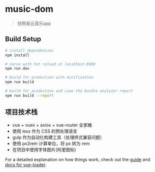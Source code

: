 # music-dom

> 仿网易云音乐app

## Build Setup

``` bash
# install dependencies
npm install

# serve with hot reload at localhost:8080
npm run dev

# build for production with minification
npm run build

# build for production and view the bundle analyzer report
npm run build --report
```

## 项目技术栈
- vue + vuex + axios + vue-router 全家桶
- 使用 less 作为 CSS 的预处理语言
- gulp 作为自动化构建工具（处理样式兼容问题）
- 使用 px2rem 计算单位，将 px 转为 rem
- 在项目中使用字体图片(阿里图标)



For a detailed explanation on how things work, check out the [guide](http://vuejs-templates.github.io/webpack/) and [docs for vue-loader](http://vuejs.github.io/vue-loader).
